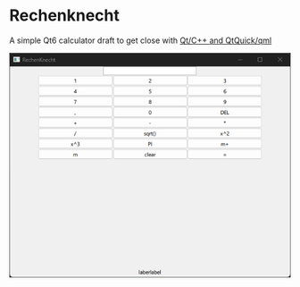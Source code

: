 # Rechenknecht

A simple Qt6 calculator draft to get close with [Qt/C++ and QtQuick/qml](https://www.qt.io/product/framework)

![Screenshot](res/Screenshot.png)
